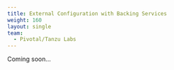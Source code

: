 ```yaml
---
title: External Configuration with Backing Services
weight: 160
layout: single
team:
  - Pivotal/Tanzu Labs
---
```


Coming soon...
